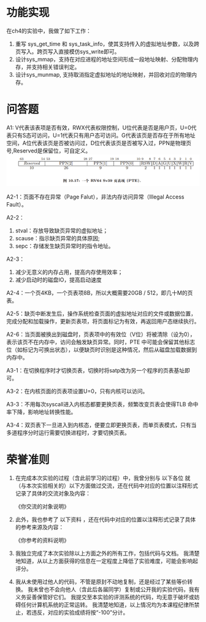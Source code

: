 # 功能实现

在ch4的实验中，我做了如下工作：
1. 重写 sys_get_time 和 sys_task_info，使其支持传入的虚拟地址参数，以及跨页写入。跨页写入直接模仿sys_write即可。
2. 设计sys_mmap，支持在对应进程的地址空间形成一段地址映射、分配物理内存，并支持相关错误判定。
3. 设计sys_munmap, 支持取消指定虚拟地址的地址映射，并回收对应的物理内存。

# 问答题
A1: V代表该表项是否有效，RWX代表权限控制，U位代表是否是用户页，U=0代表只有S态可访问，U=1代表只有用户态可访问。G代表该页是否存在于所有地址空间，A位代表该页是否被访问过，D位代表该页是否被写入过，PPN是物理页号,Reserved是保留位，可自定义。
![alt text](SV39_PTE.png)

A2-1：页面不存在异常（Page Falut），非法内存访问异常（Illegal Access Fault）。

A2-2：
1. stval：存放导致缺页异常的虚拟地址；
2. scause：指示缺页异常的具体原因;
3. sepc：存储发生缺页异常时的指令地址。

A2-3：
1. 减少无意义的内存占用，提高内存使用效率；
2. 减少启动时的磁盘IO，提高启动速度

A2-4：一个页4KB，一个页表项8B，所以大概需要20GB / 512，即几十M的页表。

A2-5：缺页中断发生后，操作系统检查页面的虚拟地址对应的文件或数据位置，完成分配和加载操作，更新页表项，将页面标记为有效，再返回用户态继续执行。

A2-6：当页面被换出到磁盘时，页表项中的有效位（V位）将被清除（设为0），表示该页不在内存中，访问会触发缺页异常。同时，PTE 中可能会保留其他标志位（如标记为可换出状态），以便缺页时识别是这种情况，然后从磁盘加载数据到内存中。

A3-1：在切换程序时才切换页表，切换时将satp改为另一个程序的页表基址即可。

A3-2：在内核页面的页表项设置U=0，只有内核可以访问。

A3-3：不用每次syscall进入内核态都要更换页表，频繁改变页表会使得TLB 命中率下降，影响地址转换性能。

A3-4：双页表下一旦进入到内核态，便要立即更换页表，而单页表模式，只有当多道程序分时运行需要切换进程时，才要切换页表。

# 荣誉准则

1. 在完成本次实验的过程（含此前学习的过程）中，我曾分别与 以下各位 就（与本次实验相关的）以下方面做过交流，还在代码中对应的位置以注释形式记录了具体的交流对象及内容：

    《你交流的对象说明》

2. 此外，我也参考了 以下资料 ，还在代码中对应的位置以注释形式记录了具体的参考来源及内容：

    《你参考的资料说明》

3. 我独立完成了本次实验除以上方面之外的所有工作，包括代码与文档。 我清楚地知道，从以上方面获得的信息在一定程度上降低了实验难度，可能会影响起评分。

4. 我从未使用过他人的代码，不管是原封不动地复制，还是经过了某些等价转换。 我未曾也不会向他人（含此后各届同学）复制或公开我的实验代码，我有义务妥善保管好它们。 我提交至本实验的评测系统的代码，均无意于破坏或妨碍任何计算机系统的正常运转。 我清楚地知道，以上情况均为本课程纪律所禁止，若违反，对应的实验成绩将按“-100”分计。
